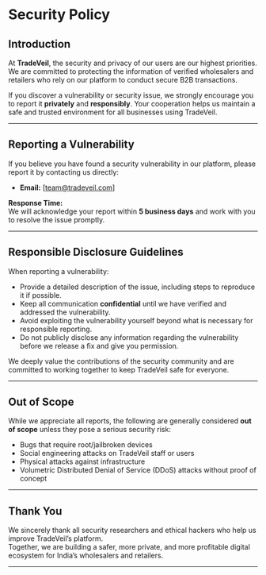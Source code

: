 # Security Policy

## Introduction

At **TradeVeil**, the security and privacy of our users are our highest priorities.  
We are committed to protecting the information of verified wholesalers and retailers who rely on our platform to conduct secure B2B transactions.

If you discover a vulnerability or security issue, we strongly encourage you to report it **privately** and **responsibly**. Your cooperation helps us maintain a safe and trusted environment for all businesses using TradeVeil.

---

## Reporting a Vulnerability

If you believe you have found a security vulnerability in our platform, please report it by contacting us directly:

- **Email:** [team@tradeveil.com]

**Response Time:**  
We will acknowledge your report within **5 business days** and work with you to resolve the issue promptly.

---

## Responsible Disclosure Guidelines

When reporting a vulnerability:

- Provide a detailed description of the issue, including steps to reproduce it if possible.
- Keep all communication **confidential** until we have verified and addressed the vulnerability.
- Avoid exploiting the vulnerability yourself beyond what is necessary for responsible reporting.
- Do not publicly disclose any information regarding the vulnerability before we release a fix and give you permission.

We deeply value the contributions of the security community and are committed to working together to keep TradeVeil safe for everyone.

---

## Out of Scope

While we appreciate all reports, the following are generally considered **out of scope** unless they pose a serious security risk:

- Bugs that require root/jailbroken devices
- Social engineering attacks on TradeVeil staff or users
- Physical attacks against infrastructure
- Volumetric Distributed Denial of Service (DDoS) attacks without proof of concept

---

## Thank You

We sincerely thank all security researchers and ethical hackers who help us improve TradeVeil’s platform.  
Together, we are building a safer, more private, and more profitable digital ecosystem for India’s wholesalers and retailers.

---
